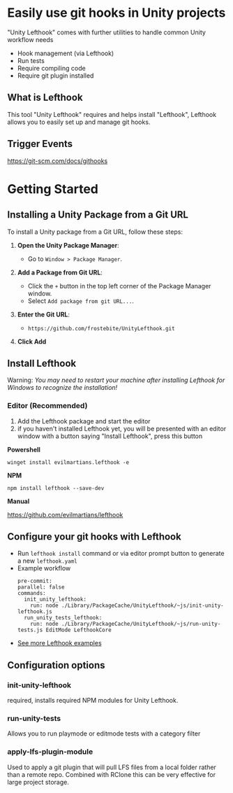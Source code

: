 # Easily use git hooks in Unity projects

"Unity Lefthook" comes with further utilities to handle common Unity workflow needs
- Hook management (via Lefthook)
- Run tests
- Require compiling code
- Require git plugin installed

## What is Lefthook
This tool "Unity Lefthook" requires and helps install "Lefthook", Lefthook allows you to easily set up and manage git hooks.

## Trigger Events
https://git-scm.com/docs/githooks

# Getting Started

## Installing a Unity Package from a Git URL

To install a Unity package from a Git URL, follow these steps:

1. **Open the Unity Package Manager**:
   - Go to `Window > Package Manager`.

2. **Add a Package from Git URL**:
   - Click the `+` button in the top left corner of the Package Manager window.
   - Select `Add package from git URL...`.

3. **Enter the Git URL**:
   - ```
     https://github.com/frostebite/UnityLefthook.git
     ```

4. **Click Add**
  
## Install Lefthook

Warning:
_You may need to restart your machine after installing Lefthook for Windows to recognize the installation!_

### Editor (Recommended)

1) Add the Lefthook package and start the editor
2) if you haven't installed Lefthook yet, you will be presented with an editor window with a button saying "Install Lefthook", press this button

__Powershell__
```
winget install evilmartians.lefthook -e
```
__NPM__
```
npm install lefthook --save-dev
```
__Manual__

https://github.com/evilmartians/lefthook

## Configure your git hooks with Lefthook

- Run ```lefthook install``` command or via editor prompt button to generate a new `lefthook.yaml`
- Example workflow
  ```
  pre-commit:
  parallel: false
  commands:
    init_unity_lefthook:
      run: node ./Library/PackageCache/UnityLefthook/~js/init-unity-lefthook.js
    run_unity_tests_lefthook:
      run: node ./Library/PackageCache/UnityLefthook/~js/run-unity-tests.js EditMode LefthookCore
  ```
- [See more Lefthook examples](https://github.com/evilmartians/lefthook?tab=readme-ov-file#why-lefthook)

## Configuration options

### init-unity-lefthook
required, installs required NPM modules for Unity Lefthook.

### run-unity-tests
Allows you to run playmode or editmode tests with a category filter

### apply-lfs-plugin-module
Used to apply a git plugin that will pull LFS files from a local folder rather than a remote repo. Combined with RClone this can be very effective for large project storage.




